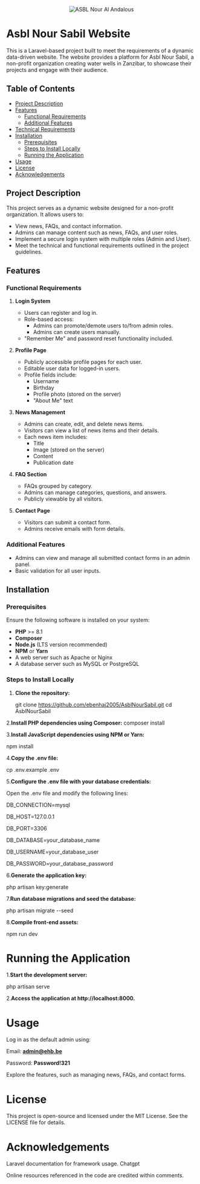 <p align="center">
  <img src="https://ugc.production.linktr.ee/93b38c44-c418-4ea8-92e0-7c6dcd6e6e74_Screenshot-2024-05-08-20-40-55-98-7352322957d4404136654ef4adb64504.jpeg" 
       alt="ASBL Nour Al Andalous" />
</p>

# Asbl Nour Sabil Website

This is a Laravel-based project built to meet the requirements of a dynamic data-driven website. The website provides a platform for Asbl Nour Sabil, a non-profit organization creating water wells in Zanzibar, to showcase their projects and engage with their audience.

## Table of Contents

- [Project Description](#project-description)
- [Features](#features)
  - [Functional Requirements](#functional-requirements)
  - [Additional Features](#additional-features)
- [Technical Requirements](#technical-requirements)
- [Installation](#installation)
  - [Prerequisites](#prerequisites)
  - [Steps to Install Locally](#steps-to-install-locally)
  - [Running the Application](#running-the-application)
- [Usage](#usage)
- [License](#license)
- [Acknowledgements](#acknowledgements)

## Project Description

This project serves as a dynamic website designed for a non-profit organization. It allows users to:
- View news, FAQs, and contact information.
- Admins can manage content such as news, FAQs, and user roles.
- Implement a secure login system with multiple roles (Admin and User).
- Meet the technical and functional requirements outlined in the project guidelines.

## Features

### Functional Requirements

1. **Login System**
   - Users can register and log in.
   - Role-based access:
     - Admins can promote/demote users to/from admin roles.
     - Admins can create users manually.
   - "Remember Me" and password reset functionality included.

2. **Profile Page**
   - Publicly accessible profile pages for each user.
   - Editable user data for logged-in users.
   - Profile fields include:
     - Username
     - Birthday
     - Profile photo (stored on the server)
     - "About Me" text

3. **News Management**
   - Admins can create, edit, and delete news items.
   - Visitors can view a list of news items and their details.
   - Each news item includes:
     - Title
     - Image (stored on the server)
     - Content
     - Publication date

4. **FAQ Section**
   - FAQs grouped by category.
   - Admins can manage categories, questions, and answers.
   - Publicly viewable by all visitors.

5. **Contact Page**
   - Visitors can submit a contact form.
   - Admins receive emails with form details.

### Additional Features
- Admins can view and manage all submitted contact forms in an admin panel.
- Basic validation for all user inputs.

## Installation

### Prerequisites

Ensure the following software is installed on your system:
- **PHP** >= 8.1
- **Composer**
- **Node.js** (LTS version recommended)
- **NPM** or **Yarn**
- A web server such as Apache or Nginx
- A database server such as MySQL or PostgreSQL

### Steps to Install Locally
1. **Clone the repository:**

   git clone https://github.com/ebenhaj2005/AsblNourSabil.git
   cd AsblNourSabil

2.**Install PHP dependencies using Composer:**
  composer install
  
3.**Install JavaScript dependencies using NPM or Yarn:**

  npm install
  
4.**Copy the .env file:**

  cp .env.example .env
  
5.**Configure the .env file with your database credentials:**

Open the .env file and modify the following lines:

  DB_CONNECTION=mysql
  
  DB_HOST=127.0.0.1
  
  DB_PORT=3306
  
  DB_DATABASE=your_database_name
  
  DB_USERNAME=your_database_user
  
  DB_PASSWORD=your_database_password
  
6.**Generate the application key:**


php artisan key:generate

7.**Run database migrations and seed the database:**

php artisan migrate --seed

8.**Compile front-end assets:**


npm run dev

# Running the Application

1.**Start the development server:**


php artisan serve

2.**Access the application at http://localhost:8000.**

# Usage

Log in as the default admin using:

Email: **admin@ehb.be**

Password: **Password!321**

Explore the features, such as managing news, FAQs, and contact forms.

# License

This project is open-source and licensed under the MIT License. See the LICENSE file for details.

# Acknowledgements

Laravel documentation for framework usage.
Chatgpt

Online resources referenced in the code are credited within comments.


